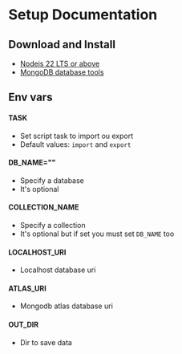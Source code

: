 # Setup Documentation

## Download and Install

- [Nodejs 22 LTS or above](https://nodejs.org/)
- [MongoDB database tools](https://www.mongodb.com/try/download/database-tools)
## Env vars

#### TASK

- Set script task to import ou export
- Default values: `import` and `export`

#### DB_NAME=""

- Specify a database
- It's optional

#### COLLECTION_NAME

- Specify a collection
- It's optional but if set you must set `DB_NAME` too

#### LOCALHOST_URI

- Localhost database uri

#### ATLAS_URI

- Mongodb atlas database uri

#### OUT_DIR

- Dir to save data



